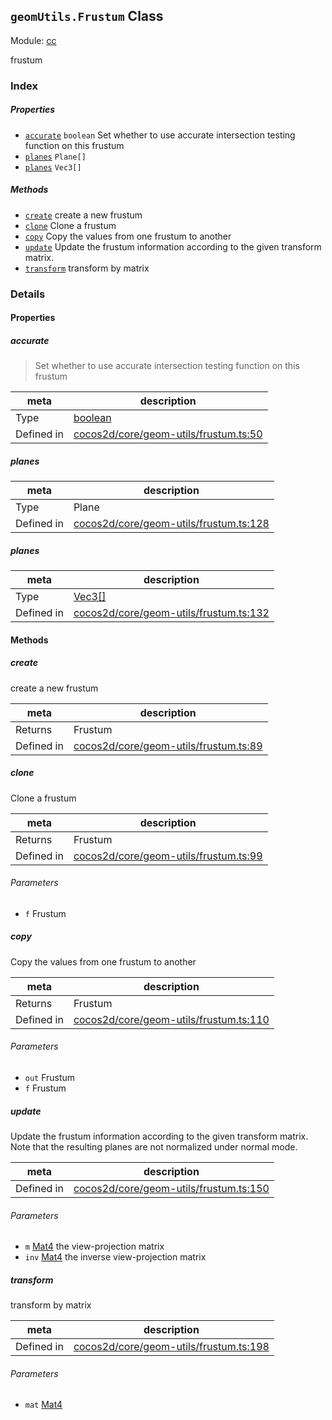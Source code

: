 ## `geomUtils.Frustum` Class



Module: [cc](../modules/cc.md)


frustum



### Index

##### Properties

  - [`accurate`](#accurate) `boolean` Set whether to use accurate intersection testing function on this frustum
  - [`planes`](#planes) `Plane[]` 
  - [`planes`](#planes) `Vec3[]` 



##### Methods

  - [`create`](#create) create a new frustum
  - [`clone`](#clone) Clone a frustum
  - [`copy`](#copy) Copy the values from one frustum to another
  - [`update`](#update) Update the frustum information according to the given transform matrix.
  - [`transform`](#transform) transform by matrix



### Details


#### Properties


##### accurate

> Set whether to use accurate intersection testing function on this frustum

| meta | description |
|------|-------------|
| Type | <a href="https://developer.mozilla.org/en/JavaScript/Reference/Global_Objects/Boolean" class="crosslink external" target="_blank">boolean</a> |
| Defined in | [cocos2d/core/geom-utils/frustum.ts:50](https://github.com/cocos-creator/engine/blob/ffcd52a59a8c6aae4b1d658e5006aef78c30892b/cocos2d/core/geom-utils/frustum.ts#L50) |



##### planes

> 

| meta | description |
|------|-------------|
| Type | Plane |
| Defined in | [cocos2d/core/geom-utils/frustum.ts:128](https://github.com/cocos-creator/engine/blob/ffcd52a59a8c6aae4b1d658e5006aef78c30892b/cocos2d/core/geom-utils/frustum.ts#L128) |



##### planes

> 

| meta | description |
|------|-------------|
| Type | <a href="../classes/Vec3.html" class="crosslink">Vec3[]</a> |
| Defined in | [cocos2d/core/geom-utils/frustum.ts:132](https://github.com/cocos-creator/engine/blob/ffcd52a59a8c6aae4b1d658e5006aef78c30892b/cocos2d/core/geom-utils/frustum.ts#L132) |






<!-- Method Block -->
#### Methods


##### create

create a new frustum

| meta | description |
|------|-------------|
| Returns | Frustum 
| Defined in | [cocos2d/core/geom-utils/frustum.ts:89](https://github.com/cocos-creator/engine/blob/ffcd52a59a8c6aae4b1d658e5006aef78c30892b/cocos2d/core/geom-utils/frustum.ts#L89) |



##### clone

Clone a frustum

| meta | description |
|------|-------------|
| Returns | Frustum 
| Defined in | [cocos2d/core/geom-utils/frustum.ts:99](https://github.com/cocos-creator/engine/blob/ffcd52a59a8c6aae4b1d658e5006aef78c30892b/cocos2d/core/geom-utils/frustum.ts#L99) |

###### Parameters
- `f` Frustum 


##### copy

Copy the values from one frustum to another

| meta | description |
|------|-------------|
| Returns | Frustum 
| Defined in | [cocos2d/core/geom-utils/frustum.ts:110](https://github.com/cocos-creator/engine/blob/ffcd52a59a8c6aae4b1d658e5006aef78c30892b/cocos2d/core/geom-utils/frustum.ts#L110) |

###### Parameters
- `out` Frustum 
- `f` Frustum 


##### update

Update the frustum information according to the given transform matrix.
Note that the resulting planes are not normalized under normal mode.

| meta | description |
|------|-------------|
| Defined in | [cocos2d/core/geom-utils/frustum.ts:150](https://github.com/cocos-creator/engine/blob/ffcd52a59a8c6aae4b1d658e5006aef78c30892b/cocos2d/core/geom-utils/frustum.ts#L150) |

###### Parameters
- `m` <a href="../classes/Mat4.html" class="crosslink">Mat4</a> the view-projection matrix
- `inv` <a href="../classes/Mat4.html" class="crosslink">Mat4</a> the inverse view-projection matrix


##### transform

transform by matrix

| meta | description |
|------|-------------|
| Defined in | [cocos2d/core/geom-utils/frustum.ts:198](https://github.com/cocos-creator/engine/blob/ffcd52a59a8c6aae4b1d658e5006aef78c30892b/cocos2d/core/geom-utils/frustum.ts#L198) |

###### Parameters
- `mat` <a href="../classes/Mat4.html" class="crosslink">Mat4</a> 



